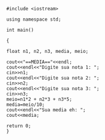     #include <iostream>
 
    using namespace std;

    int main()
 
    {
 
    float n1, n2, n3, media, meio;
     
    cout<<"==MEDIA=="<<endl;
    cout<<endl<<"Digite sua nota 1: ";
    cin>>n1;
    cout<<endl<<"Digite sua nota 2: ";
    cin>>n2;
    cout<<endl<<"Digite sua nota 3: ";
    cin>>n3;
    meio=n1*2 + n2*3 + n3*5;
    media=meio/10;
    cout<<endl<<"Sua media eh: ";
    cout<<media;

    return 0;
    }
